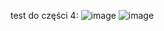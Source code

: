 test do części 4:
![image](https://github.com/user-attachments/assets/7b48497c-312c-479f-9cce-8ac2fc57666b)
![image](https://github.com/user-attachments/assets/f6693683-8a39-402e-8909-324b2a0e33d3)
